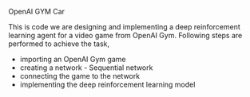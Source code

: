 OpenAI GYM Car

This is code we are designing and implementing a deep reinforcement learning agent for a video game from OpenAI Gym. 
Following steps are performed to achieve the task,
*  importing an OpenAI Gym game
*  creating a network - Sequential network
*  connecting the game to the network
*  implementing the deep reinforcement learning model
